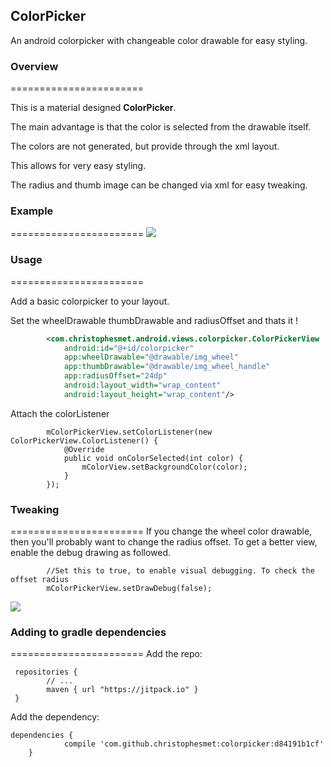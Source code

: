 ## ColorPicker
An android colorpicker with changeable color drawable for easy styling.

### Overview
=======================

This is a material designed **ColorPicker**.

The main advantage is that the color is selected from the drawable itself.

The colors are not generated, but provide through the xml layout.

This allows for very easy styling.

The radius and thumb image can be changed via xml for easy tweaking.


### Example
=======================
![](/video_example.gif)
### Usage
=======================

Add a basic colorpicker to your layout.

Set the wheelDrawable thumbDrawable and radiusOffset and thats it !

```xml
        <com.christophesmet.android.views.colorpicker.ColorPickerView
            android:id="@+id/colorpicker"
            app:wheelDrawable="@drawable/img_wheel"
            app:thumbDrawable="@drawable/img_wheel_handle"
            app:radiusOffset="24dp"
            android:layout_width="wrap_content"
            android:layout_height="wrap_content"/>
```
Attach the colorListener
```
        mColorPickerView.setColorListener(new ColorPickerView.ColorListener() {
            @Override
            public void onColorSelected(int color) {
                mColorView.setBackgroundColor(color);
            }
        });
```

### Tweaking
=======================
If you change the wheel color drawable, then you'll probably want to change the radius offset.
To get a better view, enable the debug drawing as followed.

```
        //Set this to true, to enable visual debugging. To check the offset radius
        mColorPickerView.setDrawDebug(false);
```
![](/debug.png)

### Adding to gradle dependencies
=======================
Add the repo:
```
 repositories {
        // ...
        maven { url "https://jitpack.io" }
 }
```
Add the dependency:
```
dependencies {
	        compile 'com.github.christophesmet:colorpicker:d84191b1cf'
	}
```


